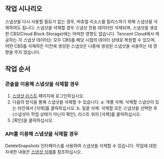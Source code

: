 ## 작업 시나리오
스냅샷을 다시 사용할 필요가 없는 경우, 버츄얼 리소스를 릴리스하기 위해 스냅샷을 삭제하여도 됩니다. 스냅샷을 삭제할 경우 스냅샷 전용 데이터만 삭제되며, 스냅샷을 생성한 CBS(Cloud Block Storage)에는 어떠한 영향도 없습니다. Tencent Cloud에서 제공하는 각 스냅샷 데이터는 모두 CBS를 해당 시점의 데이터 상태로 복원할 수 있으며, 어떤 CBS를 삭제하든 이전에 생성된 스냅샷은 나중에 생성된 스냅샷을 사용하는 데 영향을 주지 않습니다.

## 작업 순서
### 콘솔을 이용해 스냅샷을 삭제할 경우
1. [스냅샷 리스트](https://console.cloud.tencent.com/cvm/snapshot) 페이지에 로그인하십시오.
2. 다음의 방식을 통해 스냅샷을 삭제할 수 있습니다.
 a. 개별 삭제: 삭제할 스냅샷이 있는 라인에서 [삭제]를 클릭하십시오.
 b. 일괄 삭제: 삭제할 모든 스냅샷을 선택한 후(스냅샷이 작업 상태가 아닌지 확인), 리스트 위의 [삭제]를 클릭하십시오.
3. [확인]을 클릭하십시오.

### API를 이용해 스냅샷을 삭제할 경우
DeleteSnapshots 인터페이스를 사용하여 스냅샷을 삭제할 수 있습니다. 작업에 대한 자세한 내용은 [스냅샷 삭제](https://cloud.tencent.com/document/product/362/15645)를 참조하십시오.
